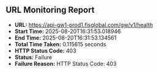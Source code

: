 ## URL Monitoring Report

- **URL:** https://api-gw1-prod1.fisglobal.com/gw/v1/health
- **Start Time:** 2025-08-20T16:31:53.018946
- **End Time:** 2025-08-20T16:31:53.134561
- **Total Time Taken:** 0.115615 seconds
- **HTTP Status Code:** 403
- **Status:** Failure
- **Failure Reason:** HTTP Status Code: 403
